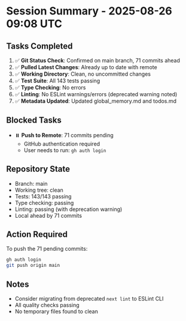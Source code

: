 # Session Summary - 2025-08-26 09:08 UTC

## Tasks Completed
1. ✅ **Git Status Check**: Confirmed on main branch, 71 commits ahead
2. ✅ **Pulled Latest Changes**: Already up to date with remote
3. ✅ **Working Directory**: Clean, no uncommitted changes
4. ✅ **Test Suite**: All 143 tests passing
5. ✅ **Type Checking**: No errors
6. ✅ **Linting**: No ESLint warnings/errors (deprecated warning noted)
7. ✅ **Metadata Updated**: Updated global_memory.md and todos.md

## Blocked Tasks
- ⏸️ **Push to Remote**: 71 commits pending
  - GitHub authentication required
  - User needs to run: `gh auth login`

## Repository State
- Branch: main
- Working tree: clean
- Tests: 143/143 passing
- Type checking: passing
- Linting: passing (with deprecation warning)
- Local ahead by 71 commits

## Action Required
To push the 71 pending commits:
```bash
gh auth login
git push origin main
```

## Notes
- Consider migrating from deprecated `next lint` to ESLint CLI
- All quality checks passing
- No temporary files found to clean